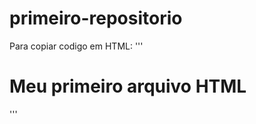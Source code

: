 # primeiro-repositorio

Para copiar codigo em HTML:
'''
<html>
  <h1>Meu primeiro arquivo HTML</h1>
</html>

'''

